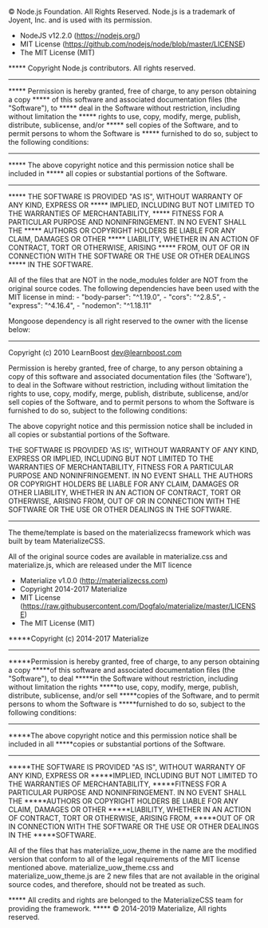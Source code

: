 © Node.js Foundation. All Rights Reserved.
Node.js is a trademark of Joyent, Inc. and is used with its permission.

 * NodeJS v12.2.0 (https://nodejs.org/)
 * MIT License (https://github.com/nodejs/node/blob/master/LICENSE)
 * The MIT License (MIT)

***** Copyright Node.js contributors. All rights reserved.
***** 
***** Permission is hereby granted, free of charge, to any person obtaining a copy
***** of this software and associated documentation files (the "Software"), to
***** deal in the Software without restriction, including without limitation the
***** rights to use, copy, modify, merge, publish, distribute, sublicense, and/or
***** sell copies of the Software, and to permit persons to whom the Software is
***** furnished to do so, subject to the following conditions:
***** 
***** The above copyright notice and this permission notice shall be included in
***** all copies or substantial portions of the Software.
***** 
***** THE SOFTWARE IS PROVIDED "AS IS", WITHOUT WARRANTY OF ANY KIND, EXPRESS OR
***** IMPLIED, INCLUDING BUT NOT LIMITED TO THE WARRANTIES OF MERCHANTABILITY,
***** FITNESS FOR A PARTICULAR PURPOSE AND NONINFRINGEMENT. IN NO EVENT SHALL THE
***** AUTHORS OR COPYRIGHT HOLDERS BE LIABLE FOR ANY CLAIM, DAMAGES OR OTHER
***** LIABILITY, WHETHER IN AN ACTION OF CONTRACT, TORT OR OTHERWISE, ARISING
***** FROM, OUT OF OR IN CONNECTION WITH THE SOFTWARE OR THE USE OR OTHER DEALINGS
***** IN THE SOFTWARE.
 

All of the files that are NOT in the node_modules folder are NOT from the original source codes.
The following dependencies have been used with the MIT license in mind:
	- "body-parser": "^1.19.0",
    - "cors": "^2.8.5",
    - "express": "^4.16.4",
    - "nodemon": "^1.18.11"

Mongoose dependency is all right reserved to the owner with the license below:
***********************************
Copyright (c) 2010 LearnBoost <dev@learnboost.com>

Permission is hereby granted, free of charge, to any person obtaining a copy of this software and associated documentation files (the 'Software'), to deal in the Software without restriction, including without limitation the rights to use, copy, modify, merge, publish, distribute, sublicense, and/or sell copies of the Software, and to permit persons to whom the Software is furnished to do so, subject to the following conditions:

The above copyright notice and this permission notice shall be included in all copies or substantial portions of the Software.

THE SOFTWARE IS PROVIDED 'AS IS', WITHOUT WARRANTY OF ANY KIND, EXPRESS OR IMPLIED, INCLUDING BUT NOT LIMITED TO THE WARRANTIES OF MERCHANTABILITY, FITNESS FOR A PARTICULAR PURPOSE AND NONINFRINGEMENT. IN NO EVENT SHALL THE AUTHORS OR COPYRIGHT HOLDERS BE LIABLE FOR ANY CLAIM, DAMAGES OR OTHER LIABILITY, WHETHER IN AN ACTION OF CONTRACT, TORT OR OTHERWISE, ARISING FROM, OUT OF OR IN CONNECTION WITH THE SOFTWARE OR THE USE OR OTHER DEALINGS IN THE SOFTWARE.
***********************************


The theme/template is based on the materializecss framework which was built by team
MaterializeCSS.

All of the original source codes are available in materialize.css and materialize.js, which
are released under the MIT licence

 * Materialize v1.0.0 (http://materializecss.com)
 * Copyright 2014-2017 Materialize
 * MIT License (https://raw.githubusercontent.com/Dogfalo/materialize/master/LICENSE)
 * The MIT License (MIT)

*****Copyright (c) 2014-2017 Materialize
*****
*****Permission is hereby granted, free of charge, to any person obtaining a copy
*****of this software and associated documentation files (the "Software"), to deal
*****in the Software without restriction, including without limitation the rights
*****to use, copy, modify, merge, publish, distribute, sublicense, and/or sell
*****copies of the Software, and to permit persons to whom the Software is
*****furnished to do so, subject to the following conditions:
*****
*****The above copyright notice and this permission notice shall be included in all
*****copies or substantial portions of the Software.
*****
*****THE SOFTWARE IS PROVIDED "AS IS", WITHOUT WARRANTY OF ANY KIND, EXPRESS OR
*****IMPLIED, INCLUDING BUT NOT LIMITED TO THE WARRANTIES OF MERCHANTABILITY,
*****FITNESS FOR A PARTICULAR PURPOSE AND NONINFRINGEMENT. IN NO EVENT SHALL THE
*****AUTHORS OR COPYRIGHT HOLDERS BE LIABLE FOR ANY CLAIM, DAMAGES OR OTHER
*****LIABILITY, WHETHER IN AN ACTION OF CONTRACT, TORT OR OTHERWISE, ARISING FROM,
*****OUT OF OR IN CONNECTION WITH THE SOFTWARE OR THE USE OR OTHER DEALINGS IN THE
*****SOFTWARE.
 



All of the files that has materialize_uow_theme in the name are the modified version that conform
to all of the legal requirements of the MIT license mentioned above. materialize_uow_theme.css
and materialize_uow_theme.js are 2 new files that are not available in the original source codes,
and therefore, should not be treated as such.



***** All credits and rights are belonged to the MaterializeCSS team for providing the framework.
***** © 2014-2019 Materialize, All rights reserved.
